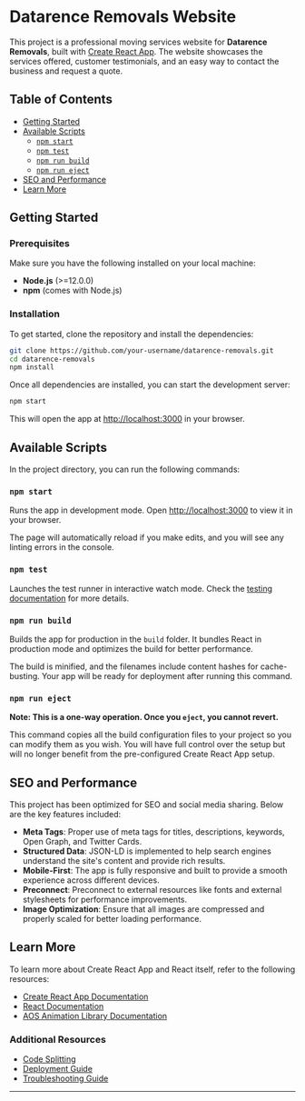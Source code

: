 # Datarence Removals Website

This project is a professional moving services website for **Datarence Removals**, built with [Create React App](https://github.com/facebook/create-react-app). The website showcases the services offered, customer testimonials, and an easy way to contact the business and request a quote.

## Table of Contents

- [Getting Started](#getting-started)
- [Available Scripts](#available-scripts)
  - [`npm start`](#npm-start)
  - [`npm test`](#npm-test)
  - [`npm run build`](#npm-run-build)
  - [`npm run eject`](#npm-run-eject)
- [SEO and Performance](#seo-and-performance)
- [Learn More](#learn-more)

## Getting Started

### Prerequisites

Make sure you have the following installed on your local machine:

- **Node.js** (>=12.0.0)
- **npm** (comes with Node.js)

### Installation

To get started, clone the repository and install the dependencies:

```bash
git clone https://github.com/your-username/datarence-removals.git
cd datarence-removals
npm install
```

Once all dependencies are installed, you can start the development server:

```bash
npm start
```

This will open the app at [http://localhost:3000](http://localhost:3000) in your browser.

## Available Scripts

In the project directory, you can run the following commands:

### `npm start`

Runs the app in development mode. Open [http://localhost:3000](http://localhost:3000) to view it in your browser.

The page will automatically reload if you make edits, and you will see any linting errors in the console.

### `npm test`

Launches the test runner in interactive watch mode. Check the [testing documentation](https://facebook.github.io/create-react-app/docs/running-tests) for more details.

### `npm run build`

Builds the app for production in the `build` folder. It bundles React in production mode and optimizes the build for better performance.

The build is minified, and the filenames include content hashes for cache-busting. Your app will be ready for deployment after running this command.

### `npm run eject`

**Note: This is a one-way operation. Once you `eject`, you cannot revert.**

This command copies all the build configuration files to your project so you can modify them as you wish. You will have full control over the setup but will no longer benefit from the pre-configured Create React App setup.

## SEO and Performance

This project has been optimized for SEO and social media sharing. Below are the key features included:

- **Meta Tags**: Proper use of meta tags for titles, descriptions, keywords, Open Graph, and Twitter Cards.
- **Structured Data**: JSON-LD is implemented to help search engines understand the site's content and provide rich results.
- **Mobile-First**: The app is fully responsive and built to provide a smooth experience across different devices.
- **Preconnect**: Preconnect to external resources like fonts and external stylesheets for performance improvements.
- **Image Optimization**: Ensure that all images are compressed and properly scaled for better loading performance.

## Learn More

To learn more about Create React App and React itself, refer to the following resources:

- [Create React App Documentation](https://facebook.github.io/create-react-app/docs/getting-started)
- [React Documentation](https://reactjs.org/)
- [AOS Animation Library Documentation](https://michalsnik.github.io/aos/)

### Additional Resources

- [Code Splitting](https://facebook.github.io/create-react-app/docs/code-splitting)
- [Deployment Guide](https://facebook.github.io/create-react-app/docs/deployment)
- [Troubleshooting Guide](https://facebook.github.io/create-react-app/docs/troubleshooting#npm-run-build-fails-to-minify)

---